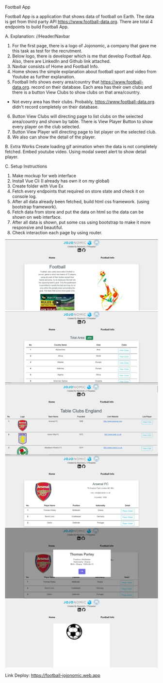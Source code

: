 Football App

Football App is a application that shows data of football on Earth. The data is get from third party API https://www.football-data.org. There are total 4 endpoints to build Football App. 


A. Explanation:
//Header/Navbar
1. For the first page, there is a logo of Jojonomic, a company that gave me this task as test for the recrutment.
2. Below logo, there is developer which is me that develop Football App. Also, there are LinkedIn and Github link attached.
3. Navbar consists of Home and Football Info.
4. Home shows the simple explanation about football sport and video from Youtube as further explanation.
5. Football Info shows every area/country that https://www.football-data.org. record on their database. Each area has their own clubs and there is a button View Clubs to show clubs on that area/country.
* Not every area has their clubs. Probably, https://www.football-data.org. didn't record completely on their database.
6. Button View Clubs will directing page to list clubs on the selected area/country and shown by table. There is View Player Button to show every player on the club selected.
7. Button View Player will directing page to list player on the selected club. 
8. We also can show the detail of the player.


B. Extra Works
Create loading gif animation when the data is not completely fetched.
Embed youtube video.
Using modal sweet alert to show detail player.

C. Setup Instructions
1. Make mockup for web interface
2. Install Vue Cli (I already has own it on my global)
3. Create folder with Vue Ex
4. Fetch every endpoints that required on store state and check it on console log.
5. After all data already been fetched, build html css framework.
 (using bootstrap framework).
6. Fetch data from store and put the data on html so the data can be shown on web interface.
7. After all data is shown, put some css using bootstrap to make it more responsive and beautiful.
8. Check interaction each page by using router.


![Home](./football-app/src/assets/Football-App-Home.JPG)
![Football-Info](./football-app/src/assets/Football-App-Football-Info-Area.JPG)
![Clubs-Area](./football-app/src/assets/Football-App-Football-Table-Clubs-in-Area.JPG)
![Clubs-Detail](./football-app/src/assets/Football-App-Football-Detail-Club.JPG)
![Player-Detail](./football-app/src/assets/Football-App-Football-Detail-Player.JPG)
![Loading](./football-app/src/assets/Football-App-Football-Loading.JPG.png)


Link Deploy:
https://football-jojonomic.web.app




